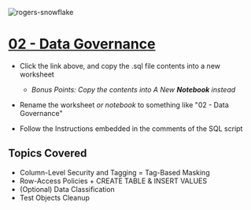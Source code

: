 ![rogers-snowflake](/img/Screenshot%202024-06-07%20at%203.21.17%E2%80%AFPM.png)
# [02 - Data Governance](https://github.com/sfc-gh-mwies/rogers-hol-202406/blob/main/02%20-%20Governance/02%20-%20Governance.sql)

* Click the link above, and copy the .sql file contents into a new worksheet
  * *Bonus Points: Copy the contents into A New **Notebook** instead*
 
* Rename the worksheet *or notebook* to something like "02 - Data Governance"
* Follow the Instructions embedded in the comments of the SQL script

## Topics Covered
* Column-Level Security and Tagging = Tag-Based Masking
* Row-Access Policies + CREATE TABLE & INSERT VALUES
* (Optional) Data Classification
* Test Objects Cleanup
